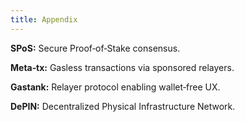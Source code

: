 ```yaml
---
title: Appendix
---
```



**SPoS:** Secure Proof‑of‑Stake consensus.

**Meta‑tx:** Gasless transactions via sponsored relayers.

**Gastank:** Relayer protocol enabling wallet‑free UX.

**DePIN:** Decentralized Physical Infrastructure Network.
